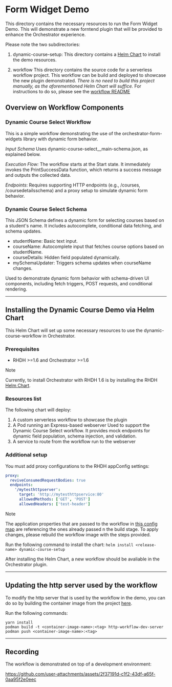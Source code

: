 # Form Widget Demo

This directory contains the necessary resources to run the Form Widget Demo. This will demonstrate a new forntend plugin that will be provided to enhance the Orchestrator experience.

Please note the two subdirectories:

1. dynamic-course-setup: 
This directory contains a [Helm Chart](https://helm.sh/) to install the demo resources.

1. workflow
This directory contains the source code for a serverless workflow project. This workflow can be build and deployed to showcase the new plugin demonstrated. *There is no need to build this project manually, as the aforementioned Helm Chart will suffice.* For instructions to do so, please see the [workflow README](workflow/README.md)

## Overview on Workflow Components

### Dynamic Course Select Workflow
This is a simple workflow demonstrating the use of the orchestrator-form-widgets library with dynamic form behavior.

*Input Schema* Uses dynamic-course-select__main-schema.json, as explained below. 

*Execution Flow:*
The workflow starts at the Start state.
It immediately invokes the PrintSuccessData function, which returns a success message and outputs the collected data. 

*Endpoints*: Requires supporting HTTP endpoints (e.g., /courses, /coursedetailsschema) and a proxy setup to simulate dynamic form behavior.

### Dynamic Course Select Schema
This JSON Schema defines a dynamic form for selecting courses based on a student's name. It includes autocomplete, conditional data fetching, and schema updates.

* studentName: Basic text input.
* courseName: Autocomplete input that fetches course options based on studentName.
* courseDetails: Hidden field populated dynamically.
* mySchemaUpdater: Triggers schema updates when courseName changes.

Used to demonstrate dynamic form behavior with schema-driven UI components, including fetch triggers, POST requests, and conditional rendering.

---

## Installing the Dynamic Course Demo via Helm Chart

This Helm Chart will set up some necessary resources to use the dynamic-course-workflow in Orchestrator.

### Prerequisites

* RHDH >=1.6 and Orchestrator >=1.6
> [!NOTE]
> Currently, to install Orchestrator with RHDH 1.6 is by installing the RHDH [Helm Chart](https://github.com/rhdhorchestrator/rhdh-chart).

### Resources list
The following chart will deploy:

1. A custom serverless workflow to showcase the plugin
1. A Pod running an Express-based webserver
    Used to support the Dynamic Course Select workflow. It provides mock endpoints for dynamic field population, schema injection, and validation.
1. A service to route from the workflow run to the webserver


### Additional setup

You must add proxy configurations to the RHDH appConfig settings:

```yaml
proxy:
  reviveConsumedRequestBodies: true
  endpoints:
    '/mytesthttpserver':
      target: 'http://mytesthttpservice:80'
      allowedMethods: ['GET', 'POST']
      allowedHeaders: ['test-header']
```

> [!NOTE]
> The application properties that are passed to the workflow in [this config map](/06_form-widget-demo/dynamic-course-setup/templates/01-configmap_dynamic-course-select-props.yaml) are referencing the ones already passed n the build stage. To apply changes, please rebuild the workflow image with the steps provided.

Run the following command to install the chart:
`helm install <release-name> dynamic-course-setup`

After installing the Helm Chart, a new workflow should be avaliable in the Orchestrator plugin.

---

## Updating the http server used by the workflow

To modify the http server that is used by the workflow in the demo, you can do so by building the container image from the project [here](http-workflow-dev-server).

Run the following commands: 
```
yarn install 
podman build -t <container-image-name>:<tag> http-workflow-dev-server
podman push <container-image-name>:<tag>
```

---

## Recording
The workflow is demonstrated on top of a development environment:

https://github.com/user-attachments/assets/2f37191d-c1f2-43df-a65f-0aa95f2e0eec
